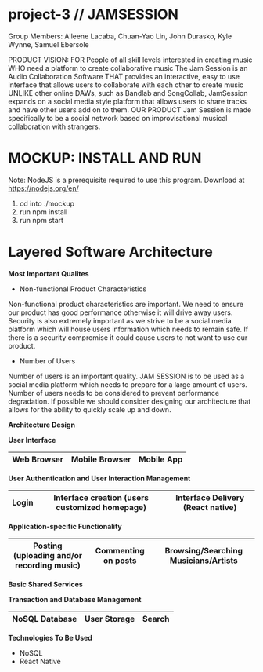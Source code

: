 # project-3 // JAMSESSION
Group Members: Alleene Lacaba, Chuan-Yao Lin, John Durasko, Kyle Wynne, Samuel Ebersole


PRODUCT VISION:
FOR People of all skill levels interested in creating music 
WHO need a platform to create collaborative music The Jam Session is an Audio Collaboration Software 
THAT provides an interactive, easy to use interface that allows users to collaborate with each other to create music 
UNLIKE other online DAWs, such as Bandlab and SongCollab,
JamSession expands on a social media style platform that allows users to share tracks and have other users add on to them. 
OUR PRODUCT Jam Session is made specifically to be a social network based on improvisational musical collaboration with strangers.

# MOCKUP: INSTALL AND RUN
Note: NodeJS is a prerequisite required to use this program. Download at https://nodejs.org/en/

1. cd into ./mockup
2. run npm install
3. run npm start


# Layered Software Architecture

**Most Important Qualites**
- Non-functional Product Characteristics

Non-functional product characteristics are important. We need to ensure our product has good performance otherwise it will drive away users. Security is also extremely      important as we strive to be a social media platform which will house users information which needs to remain safe. If there is a security compromise it could cause users to not want to use our product.

- Number of Users

Number of users is an important quality. JAM SESSION is to be used as a social media platform which needs to prepare for a large amount of users. Number of users needs to be considered to prevent performance degradation. If possible we should consider designing our architecture that allows for the ability to quickly scale up and down.

**Architecture Design**

**User Interface**

 | Web Browser | Mobile Browser | Mobile App |
 | :-: | :-: | :-: |
 
**User Authentication and User Interaction Management**

 | Login | Interface creation (users customized homepage) | Interface Delivery (React native) |
 | :-: | :-: | :-: |
 
**Application-specific Functionality**

 | Posting (uploading and/or recording music) | Commenting on posts | Browsing/Searching Musicians/Artists |
 | :-: | :-: | :-: |

**Basic Shared Services**

**Transaction and Database Management**

| NoSQL Database | User Storage | Search |
| :-: | :-: | :-: |

**Technologies To Be Used**
- NoSQL
- React Native
